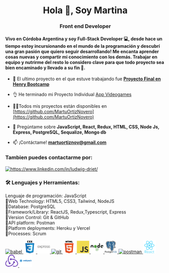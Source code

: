 <h1 align="center">Hola 👋, Soy Martina</h1>
<h3 align="center">Front end Developer</h3>
<h4>Vivo en Córdoba Argentina y soy Full-Stack Developer 💻, desde hace un tiempo estoy incursionando en el mundo de la programación y descubrí una gran pasión que quiero seguir desarrollando! Me encanta aprender cosas nuevas y compartir mi conocimiento con los demás. Trabajar en equipo y nutrirme del resto lo considero clave para que todo proyecto sea bien encaminado y llevado a su fin 🔧.
</h4>

- 🔭 El ultimo proyecto en el que estuve trabajando fue [**Proyecto Final en Henry Bootcamp**](https://henry-front.vercel.app/)

- 👌 He terminado mi Proyecto Individual [App Videogames](https://github.com/MartuOrtizNovero/VideogamesApp-Mar)

- 👨‍💻Todos mis proyectos están disponibles en [https://github.com/MartuOrtizNovero](https://github.com/MartuOrtizNovero)

- 💬 Pregúntame sobre **JavaScript, React, Redux, HTML, CSS, Node Js, Express, PostgreSQL, Sequalize, Mongo db**

- 📫 ¡Contáctame! **martuortiznov@gmail.com**

<h3 align="left">Tambien puedes contactarme por:</h3>
<p align="left">
<a href="https://www.linkedin.com/in/martina-ortiznovero/" target="blank"><img align="center" src="https://raw.githubusercontent.com/rahuldkjain/github-profile-readme-generator/master/src/images/icons/Social/linked-in-alt.svg" alt="https://www.linkedin.com/in/ludwig-driet/" height="30" width="40" /></a>
</p>

<h3 align="left"> 🛠️ Lenguajes y Herramientas:</h3>

Lenguaje de programación: JavaScript 
</br>
🔸Web Technology: HTML5, CSS3, Tailwind, NodeJS
</br>
🔸Database: PostgreSQL
</br>
🔸Framework/Library: ReactJS, Redux,Typescript, Express
</br>
🔸Version Control: Git & GitHub
</br>
🔸API platform: Postman
</br>
🔸Platform deployments: Heroku y Vercel
</br>
🔸Processes: Scrum

<p align="left"> <a href="https://babeljs.io/" target="_blank" rel="noreferrer"> <img src="https://www.vectorlogo.zone/logos/babeljs/babeljs-icon.svg" alt="babel" width="40" height="40"/> </a> <a href="https://www.w3schools.com/css/" target="_blank" rel="noreferrer"> <img src="https://raw.githubusercontent.com/devicons/devicon/master/icons/css3/css3-original-wordmark.svg" alt="css3" width="40" height="40"/> </a> <a href="https://expressjs.com" target="_blank" rel="noreferrer"> <img src="https://raw.githubusercontent.com/devicons/devicon/master/icons/express/express-original-wordmark.svg" alt="express" width="40" height="40"/> </a> <a href="https://git-scm.com/" target="_blank" rel="noreferrer"> <img src="https://www.vectorlogo.zone/logos/git-scm/git-scm-icon.svg" alt="git" width="40" height="40"/> </a> <a href="https://www.w3.org/html/" target="_blank" rel="noreferrer"> <img src="https://raw.githubusercontent.com/devicons/devicon/master/icons/html5/html5-original-wordmark.svg" alt="html5" width="40" height="40"/> </a> <a href="https://developer.mozilla.org/en-US/docs/Web/JavaScript" target="_blank" rel="noreferrer"> <img src="https://raw.githubusercontent.com/devicons/devicon/master/icons/javascript/javascript-original.svg" alt="javascript" width="40" height="40"/> </a> <a href="https://nodejs.org" target="_blank" rel="noreferrer"> <img src="https://raw.githubusercontent.com/devicons/devicon/master/icons/nodejs/nodejs-original-wordmark.svg" alt="nodejs" width="40" height="40"/> </a> <a href="https://www.postgresql.org" target="_blank" rel="noreferrer"> <img src="https://raw.githubusercontent.com/devicons/devicon/master/icons/postgresql/postgresql-original-wordmark.svg" alt="postgresql" width="40" height="40"/> </a> <a href="https://postman.com" target="_blank" rel="noreferrer"> <img src="https://www.vectorlogo.zone/logos/getpostman/getpostman-icon.svg" alt="postman" width="40" height="40"/> </a> <a href="https://reactjs.org/" target="_blank" rel="noreferrer"> <img src="https://raw.githubusercontent.com/devicons/devicon/master/icons/react/react-original-wordmark.svg" alt="react" width="40" height="40"/> </a> <a href="https://redux.js.org" target="_blank" rel="noreferrer"> <img src="https://raw.githubusercontent.com/devicons/devicon/master/icons/redux/redux-original.svg" alt="redux" width="40" height="40"/> </a> <a href="https://webpack.js.org" target="_blank" rel="noreferrer"> <img src="https://raw.githubusercontent.com/devicons/devicon/d00d0969292a6569d45b06d3f350f463a0107b0d/icons/webpack/webpack-original-wordmark.svg" alt="webpack" width="40" height="40"/> </a> </p>

